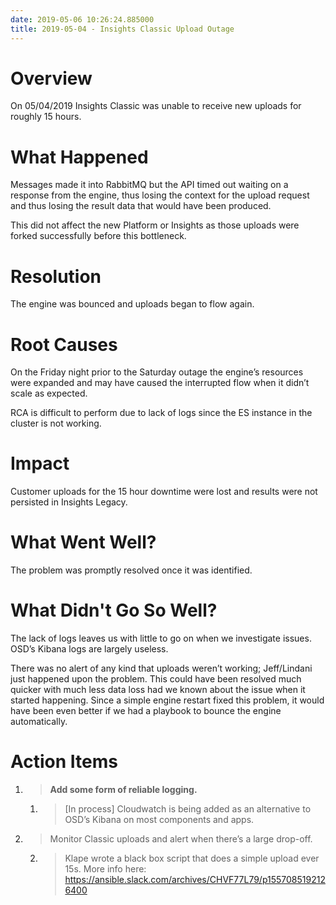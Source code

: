 ```yaml
---
date: 2019-05-06 10:26:24.885000
title: 2019-05-04 - Insights Classic Upload Outage
---
```

# <span dir="ltr">Overview</span>

<span dir="ltr">On 05/04/2019 Insights Classic was unable to receive new
uploads for roughly 15 hours.</span>

# <span dir="ltr">What Happened</span>

<span dir="ltr">Messages made it into RabbitMQ but the API timed out
waiting on a response from the engine, thus losing the context for the
upload request and thus losing the result data that would have been
produced.</span>

<span dir="ltr"></span>

<span dir="ltr">This did not affect the new Platform or Insights as
those uploads were forked successfully before this bottleneck.</span>

# <span dir="ltr">Resolution</span>

<span dir="ltr">The engine was bounced and uploads began to flow
again.</span>

# <span dir="ltr">Root Causes</span>

<span dir="ltr">On the Friday night prior to the Saturday outage the
engine’s resources were expanded and may have caused the interrupted
flow when it didn’t scale as expected.</span>

<span dir="ltr"></span>

<span dir="ltr">RCA is difficult to perform due to lack of logs since
the ES instance in the cluster is not working.</span>

# <span dir="ltr">Impact</span>

<span dir="ltr">Customer uploads for the 15 hour downtime were lost and
results were not persisted in Insights Legacy.</span>

# <span dir="ltr">What Went Well?</span>

<span dir="ltr">The problem was promptly resolved once it was
identified.</span>

# <span dir="ltr">What Didn't Go So Well?</span>

<span dir="ltr">The lack of logs leaves us with little to go on when we
investigate issues. OSD’s Kibana logs are largely useless.</span>

<span dir="ltr"></span>

<span dir="ltr">There was no alert of any kind that uploads weren’t
working; Jeff/Lindani just happened upon the problem. This could have
been resolved much quicker with much less data loss had we known about
the issue when it started happening. Since a simple engine restart fixed
this problem, it would have been even better if we had a playbook to
bounce the engine automatically.</span>

# <span dir="ltr">Action Items</span>

1.  > **<span dir="ltr">Add some form of reliable logging.</span>**
    
    1.  > <span dir="ltr">\[In process\] Cloudwatch is being added as an
        > alternative to OSD’s Kibana on most components and
        > apps.</span>

2.  > <span dir="ltr">Monitor Classic uploads and alert when there’s a
    > large drop-off.</span>
    
    2.  > <span dir="ltr">Klape wrote a black box script that does a
        > simple upload ever 15s. More info here:
        > [<span class="underline">https://ansible.slack.com/archives/CHVF77L79/p1557085192126400</span>](https://ansible.slack.com/archives/CHVF77L79/p1557085192126400)</span>

> <span dir="ltr"></span>

<span dir="ltr"></span>
